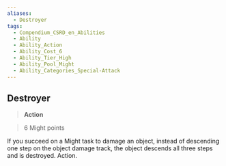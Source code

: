 ```yaml
---
aliases:
  - Destroyer
tags:
  - Compendium_CSRD_en_Abilities
  - Ability
  - Ability_Action
  - Ability_Cost_6
  - Ability_Tier_High
  - Ability_Pool_Might
  - Ability_Categories_Special-Attack
---
```

  
    
## Destroyer    
>**Action**    
>6 Might points  
    
If you succeed on a Might task to damage an object, instead of descending one step on the object damage track, the object descends all three steps and is destroyed. Action.